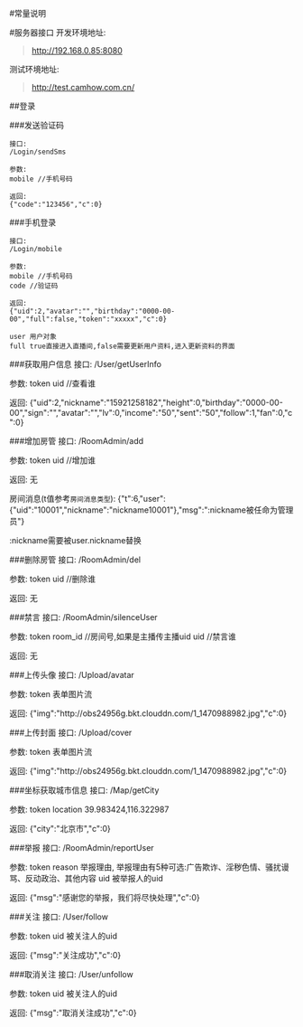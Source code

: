 #常量说明

#服务器接口
开发环境地址:
> http://192.168.0.85:8080

测试环境地址:
> http://test.camhow.com.cn/


##登录

###发送验证码
```
接口:
/Login/sendSms

参数:
mobile //手机号码

返回:
{"code":"123456","c":0}

```

###手机登录
```
接口:
/Login/mobile

参数:
mobile //手机号码
code //验证码

返回:
{"uid":2,"avatar":"","birthday":"0000-00-00","full":false,"token":"xxxxx","c":0}

user 用户对象
full true直接进入直播间,false需要更新用户资料,进入更新资料的界面
```

###获取用户信息
接口:
/User/getUserInfo

参数:
token 
uid //查看谁

返回:
{"uid":2,"nickname":"15921258182","height":0,"birthday":"0000-00-00","sign":"","avatar":"","lv":0,"income":"50","sent":"50","follow":1,"fan":0,"c":0}

###增加房管
接口:
/RoomAdmin/add

参数:
token 
uid //增加谁

返回:
无

房间消息(t值参考`房间消息类型`):
{"t":6,"user":{"uid":"10001","nickname":"nickname10001"},"msg":":nickname被任命为管理员"}

:nickname需要被user.nickname替换


###删除房管
接口:
/RoomAdmin/del

参数:
token 
uid //删除谁

返回:
无

###禁言
接口:
/RoomAdmin/silenceUser

参数:
token 
room_id //房间号,如果是主播传主播uid
uid //禁言谁

返回:
无

###上传头像
接口:
/Upload/avatar

参数:
token 
表单图片流

返回:
{"img":"http:\/\/obs24956g.bkt.clouddn.com\/1_1470988982.jpg","c":0}

###上传封面
接口:
/Upload/cover

参数:
token 
表单图片流

返回:
{"img":"http:\/\/obs24956g.bkt.clouddn.com\/1_1470988982.jpg","c":0}

###坐标获取城市信息
接口:
/Map/getCity

参数:
token
location 39.983424,116.322987

返回:
{"city":"北京市","c":0}


###举报
接口:
/RoomAdmin/reportUser

参数:
token
reason 举报理由, 举报理由有5种可选:广告欺诈、淫秽色情、骚扰谩骂、反动政治、其他内容
uid 被举报人的uid

返回:
{"msg":"感谢您的举报，我们将尽快处理","c":0}


###关注
接口:
/User/follow

参数:
token
uid 被关注人的uid

返回:
{"msg":"关注成功","c":0}

###取消关注
接口:
/User/unfollow

参数:
token
uid 被关注人的uid

返回:
{"msg":"取消关注成功","c":0}